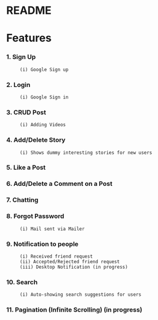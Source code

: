 # README

# Features

### 1. Sign Up
         (i) Google Sign up
### 2. Login
         (i) Google Sign in
### 3. CRUD Post
         (i) Adding Videos
### 4. Add/Delete Story
         (i) Shows dummy interesting stories for new users
### 5. Like a Post
### 6. Add/Delete a Comment on a Post
### 7. Chatting
### 8. Forgot Password
         (i) Mail sent via Mailer
### 9. Notification to people
         (i) Received friend request
         (ii) Accepted/Rejected friend request
         (iii) Desktop Notification (in progress)
### 10. Search
         (i) Auto-showing search suggestions for users
### 11. Pagination (Infinite Scrolling) (in progress)
